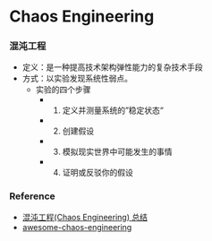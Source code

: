 # Chaos Engineering

### 混沌工程
* 定义：是一种提高技术架构弹性能力的复杂技术手段
* 方式：以实验发现系统性弱点。 
   * 实验的四个步骤
      * 1. 定义并测量系统的”稳定状态“
      * 2. 创建假设
      * 3. 模拟现实世界中可能发生的事情
      * 4. 证明或反驳你的假设

      
### Reference
* [混沌工程(Chaos Engineering) 总结](https://zhuanlan.zhihu.com/p/90294032)
* [awesome-chaos-engineering](https://github.com/dastergon/awesome-chaos-engineering)      
